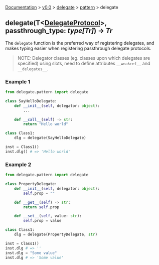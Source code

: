 [Documentation](/docs/documentation.md) >
 [v0.0](/docs/0.0/version.md) >
  [delegate](/docs/0.0/delegate/module.md) >
   [pattern](/docs/0.0/delegate/pattern/module.md) >
   delegate

## delegate(T<[DelegateProtocol](protocols/delegate_protocol.md)>, passthrough_type: _type[Tr]_) -> _Tr_

The `delegate` function is the preferred way of registering delegates, and makes typing easier when registering passthrough delegate protocols.

> NOTE: Delegator classes (eg. classes upon which delegates are specified) using slots, need to define attributes `__weakref__` and `__delegates__`.

### Example 1

```python
from delegate.pattern import delegate

class SayHelloDelegate:
    def __init__(self, delegator: object):
        ...

    def __call__(self) -> str:
        return "Hello world"

class Class1:
    dlg = delegate(SayHelloDelegate)

inst = Class1()
inst.dlg() # => 'Hello world'
```

### Example 2

```python
from delegate.pattern import delegate

class PropertyDelegate:
    def __init__(self, delegator: object):
        self.prop = ""

    def __get__(self) -> str:
        return self.prop

    def __set__(self, value: str):
        self.prop = value

class Class1:
    dlg = delegate(PropertyDelegate, str)

inst = Class1()
inst.dlg # => ''
inst.dlg = "Some value"
inst.dlg # => 'Some value'
```